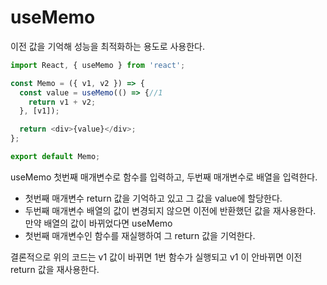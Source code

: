 # useMemo

이전 값을 기억해 성능을 최적화하는 용도로 사용한다.

```javascript
import React, { useMemo } from 'react';

const Memo = ({ v1, v2 }) => {
  const value = useMemo(() => {//1
    return v1 + v2;
  }, [v1]);

  return <div>{value}</div>;
};

export default Memo;
```

useMemo 첫번째 매개변수로 함수를 입력하고, 두번째 매개변수로 배열을 입력한다.

- 첫번째 매개변수 return 값을 기억하고 있고 그 값을 value에 할당한다.
- 두번째 매개변수 배열의 값이 변경되지 않으면 이전에 반환했던 값을 재사용한다. 만약 배열의 값이 바뀌었다면 useMemo
- 첫번째 매개변수인 함수를 재실행하여 그 return 값을 기억한다.

결론적으로 위의 코드는 v1 값이 바뀌면 1번 함수가 실행되고
v1 이 안바뀌면 이전 return 값을 재사용한다.

